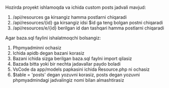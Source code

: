 Hozirda proyekt ishlamoqda va ichida custom posts jadvali mavjud:
1. /api/resources ga kirsangiz hamma postlarni chiqaradi
2. /api/resources/{id} ga kirsangiz idsi $id ga teng bolgan postni chiqaradi
3. /api/resources/e/{id} berilgan id dan tashqari hamma postlarni chiqaradi

Agar baza.sql faylini ishalatmoqchi bolsangiz:
1. Phpmyadminni ochasiz
2. Ichida apidb degan bazani korasiz
3. Bazani ichida sizga berilgan baza.sql faylni import qilasiz
4. Bazada bitta yoki bir nechta jadavallar paydo boladi
5. VsCode da app/models papkasini ichida Resource.php ni ochasiz
6. $table = 'posts' degan yozuvni korasiz, posts degan yozuvni phpmyadmindagi jadvalingiz nomi bilan almashtirasiz